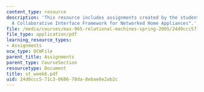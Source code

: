 ```yaml
---
content_type: resource
description: 'This resource includes assignments created by the students on "DiamondHelp:
  A Collaborative Interface Framework for Networked Home Appliances".'
file: /media/courses/mas-965-relational-machines-spring-2005/24d0ccc571c3068678da8ebae6e2ab2c_st_week6.pdf
file_type: application/pdf
learning_resource_types:
- Assignments
ocw_type: OCWFile
parent_title: Assignments
parent_type: CourseSection
resourcetype: Document
title: st_week6.pdf
uid: 24d0ccc5-71c3-0686-78da-8ebae6e2ab2c
---
```

